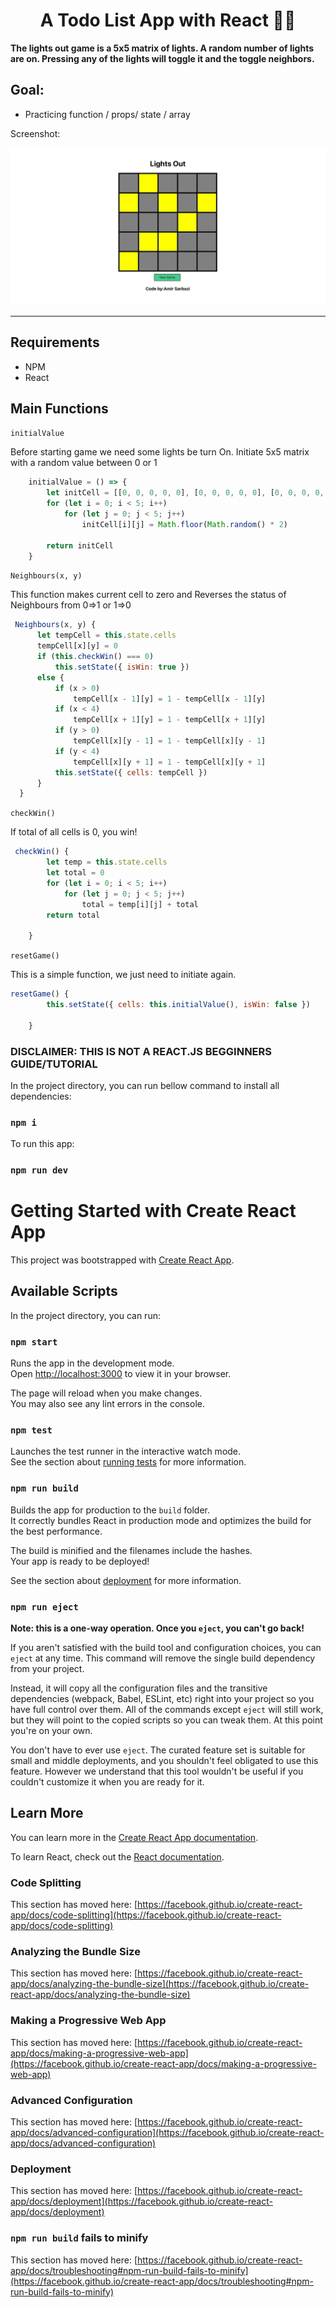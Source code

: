 <div>
  <h1 align="center">A Todo List App with React 🧑‍💻</h1>
  <p><strong>The lights out game is a 5x5 matrix of lights. 
A random number of lights are on.
Pressing any of the lights will toggle it and the toggle neighbors.</strong></p>
<h2 style="">Goal:</h2>
  <ul>
  <li>
  Practicing function / props/ state / array
  </li>
    
   </ul>

  <p>
    Screenshot:
  </p>

  <a href="">
    <img
      alt="LightsOut Game"
      src="screenshot.jpg"
    />
  </a>
</div>

<hr />

## Requirements
- NPM
- React

## Main Functions

`initialValue`

Before starting game we need some lights be turn On.
Initiate 5x5 matrix with a random value between 0 or 1

```javascript
    initialValue = () => {
        let initCell = [[0, 0, 0, 0, 0], [0, 0, 0, 0, 0], [0, 0, 0, 0, 0], [0, 0, 0, 0, 0], [0, 0, 0, 0, 0]]
        for (let i = 0; i < 5; i++)
            for (let j = 0; j < 5; j++)
                initCell[i][j] = Math.floor(Math.random() * 2)

        return initCell
    }
```
`Neighbours(x, y)`

  This function makes current cell to zero and
  Reverses the status of Neighbours from 0=>1 or 1=>0

  ```javascript
   Neighbours(x, y) {
        let tempCell = this.state.cells
        tempCell[x][y] = 0
        if (this.checkWin() === 0)
            this.setState({ isWin: true })
        else {
            if (x > 0)
                tempCell[x - 1][y] = 1 - tempCell[x - 1][y]
            if (x < 4)
                tempCell[x + 1][y] = 1 - tempCell[x + 1][y]
            if (y > 0)
                tempCell[x][y - 1] = 1 - tempCell[x][y - 1]
            if (y < 4)
                tempCell[x][y + 1] = 1 - tempCell[x][y + 1]
            this.setState({ cells: tempCell })
        }
    }
  ```
`checkWin()`

  If total of all cells is 0, you win!

```javascript
 checkWin() {
        let temp = this.state.cells
        let total = 0
        for (let i = 0; i < 5; i++)
            for (let j = 0; j < 5; j++)
                total = temp[i][j] + total
        return total

    }
 ```

`resetGame()`

  This is a simple function, we just need to initiate again.
```javascript
resetGame() {
        this.setState({ cells: this.initialValue(), isWin: false })

    }
```

### DISCLAIMER: THIS IS NOT A REACT.JS BEGGINNERS GUIDE/TUTORIAL


In the project directory, you can run bellow command to install all dependencies:

### `npm i`


To run this app:

### `npm run dev`



# Getting Started with Create React App

This project was bootstrapped with [Create React App](https://github.com/facebook/create-react-app).

## Available Scripts

In the project directory, you can run:

### `npm start`

Runs the app in the development mode.\
Open [http://localhost:3000](http://localhost:3000) to view it in your browser.

The page will reload when you make changes.\
You may also see any lint errors in the console.

### `npm test`

Launches the test runner in the interactive watch mode.\
See the section about [running tests](https://facebook.github.io/create-react-app/docs/running-tests) for more information.

### `npm run build`

Builds the app for production to the `build` folder.\
It correctly bundles React in production mode and optimizes the build for the best performance.

The build is minified and the filenames include the hashes.\
Your app is ready to be deployed!

See the section about [deployment](https://facebook.github.io/create-react-app/docs/deployment) for more information.

### `npm run eject`

**Note: this is a one-way operation. Once you `eject`, you can't go back!**

If you aren't satisfied with the build tool and configuration choices, you can `eject` at any time. This command will remove the single build dependency from your project.

Instead, it will copy all the configuration files and the transitive dependencies (webpack, Babel, ESLint, etc) right into your project so you have full control over them. All of the commands except `eject` will still work, but they will point to the copied scripts so you can tweak them. At this point you're on your own.

You don't have to ever use `eject`. The curated feature set is suitable for small and middle deployments, and you shouldn't feel obligated to use this feature. However we understand that this tool wouldn't be useful if you couldn't customize it when you are ready for it.

## Learn More

You can learn more in the [Create React App documentation](https://facebook.github.io/create-react-app/docs/getting-started).

To learn React, check out the [React documentation](https://reactjs.org/).

### Code Splitting

This section has moved here: [https://facebook.github.io/create-react-app/docs/code-splitting](https://facebook.github.io/create-react-app/docs/code-splitting)

### Analyzing the Bundle Size

This section has moved here: [https://facebook.github.io/create-react-app/docs/analyzing-the-bundle-size](https://facebook.github.io/create-react-app/docs/analyzing-the-bundle-size)

### Making a Progressive Web App

This section has moved here: [https://facebook.github.io/create-react-app/docs/making-a-progressive-web-app](https://facebook.github.io/create-react-app/docs/making-a-progressive-web-app)

### Advanced Configuration

This section has moved here: [https://facebook.github.io/create-react-app/docs/advanced-configuration](https://facebook.github.io/create-react-app/docs/advanced-configuration)

### Deployment

This section has moved here: [https://facebook.github.io/create-react-app/docs/deployment](https://facebook.github.io/create-react-app/docs/deployment)

### `npm run build` fails to minify

This section has moved here: [https://facebook.github.io/create-react-app/docs/troubleshooting#npm-run-build-fails-to-minify](https://facebook.github.io/create-react-app/docs/troubleshooting#npm-run-build-fails-to-minify)
